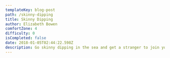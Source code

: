 ```yaml
---
templateKey: blog-post
path: /skinny-dipping
title: Skinny Dipping
author: Elizabeth Bowen
comfortZone: 4
difficulty: 0
isCompleted: false
date: 2018-01-05T02:44:22.598Z
description: Go skinny dipping in the sea and get a stranger to join you!
---
```

